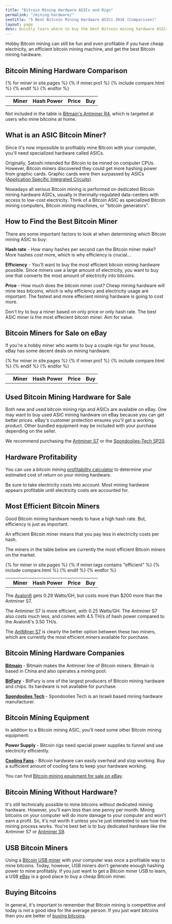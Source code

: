 ```yaml
---
title: "Bitcoin Mining Hardware ASICs and Rigs"
permalink: "/mining-hardware/"
seotitle: "5 Best Bitcoin Mining Hardware ASICs 2016 (Comparison)"
layout: page
desc: Quickly learn where to buy the best Bitcoin mining hardware ASICs using this comparison chart.
---
```

Hobby Bitcoin mining can still be fun and even profitable if you have cheap electricity, an efficient bitcoin mining machine, and get the best Bitcoin mining hardware. 

## Bitcoin Mining Hardware Comparison

<table class="m-comparison">
  <tr>
  	<th></th>
    <th>Miner</th>
    <th>Hash Power<br></th>
    <th class="miner-price">Price</th>
    <th class="miner-buy">Buy</th>
  </tr>
  {% for miner in site.pages %}
  {% if miner.pro1 %}
  {% include compare.html %}
  {% endif %}
  {% endfor %}
</table>

Not included in the table is [Bitmain's Antminer R4](/bitmain-antminer-r4/), which is targeted at users who mine bitcoins at home. 

## What is an ASIC Bitcoin Miner?

Since it's now impossible to profitably mine Bitcoin with your computer, you'll need specialized hardware called ASICs. 

Originally, Satoshi intended for Bitcoin to be mined on computer CPUs. However, Bitcoin miners discovered they could get more hashing power from graphic cards. Graphic cards were then surpassed by ASICs ([Application Specific Integrated Circuits](https://en.wikipedia.org/wiki/Application-specific_integrated_circuit)). 

Nowadays all serious Bitcoin mining is performed on dedicated Bitcoin mining hardware ASICs, usually in thermally-regulated data-centers with access to low-cost electricity. Think of a Bitcoin ASIC as specialized Bitcoin mining computers, Bitcoin mining machines, or "bitcoin generators".  

## How to Find the Best Bitcoin Miner

There are some important factors to look at when determining which Bitcoin mining ASIC to buy:

**Hash rate** - How many hashes per second can the Bitcoin miner make? More hashes cost more, which is why efficiency is crucial... 

**Efficiency** - You'll want to buy the most efficient bitcoin mining hardware possible. Since miners use a large amount of electricity, you want to buy one that converts the most amount of electricity into bitcoins. 

**Price** - How much does the bitcoin miner cost? Cheap mining hardware will mine less bitcoins, which is why efficiency and electricity usage are important. The fastest and more effecient mining hardware is going to cost more.

Don't try to buy a miner based on only price or only hash rate. The best ASIC miner is the most effecient bitcoin miner. Aim for value.

## Bitcoin Miners for Sale on eBay

If you're a hobby miner who wants to buy a couple rigs for your house, eBay has some decent deals on mining hardware. 

<table class="m-comparison">
  <tr>
  	<th></th>
    <th>Miner</th>
    <th>Hash Power<br></th>
    <th class="miner-price">Price</th>
    <th class="miner-buy">Buy</th>
  </tr>
  {% for miner in site.pages %}
  {% if miner.pro1 %}
  {% include compare.html %}
  {% endif %}
  {% endfor %}
</table> 

## Used Bitcoin Mining Hardware for Sale

Both new and used bitcoin mining rigs and ASICs are available on eBay. One may want to buy used ASIC mining hardware on eBay because you can get better prices. eBay's customer protection ensures you'll get a working product. Other bundled equipment may be included with your purchase depending on the seller. 

We recommend purchasing the <a rel="nofollow" target="_self" href="http://rover.ebay.com/rover/1/711-53200-19255-0/1?icep_ff3=9&pub=5574973039&toolid=10001&campid=5337804714&customid=&icep_uq=antminer+s7&icep_sellerId=&icep_ex_kw=&icep_sortBy=12&icep_catId=&icep_minPrice=&icep_maxPrice=&ipn=psmain&icep_vectorid=229466&kwid=902099&mtid=824&kw=lg">Antminer S7</a> or the <a rel="nofollow" target="_self" href="http://rover.ebay.com/rover/1/711-53200-19255-0/1?icep_ff3=9&pub=5574973039&toolid=10001&campid=5337804716&customid=&icep_uq=Spondoolies-Tech+SP20&icep_sellerId=&icep_ex_kw=&icep_sortBy=12&icep_catId=&icep_minPrice=&icep_maxPrice=&ipn=psmain&icep_vectorid=229466&kwid=902099&mtid=824&kw=lg">Spondoolies-Tech SP20</a>.

## Hardware Profitability

You can use a bitcoin mining [profitability calculator](http://www.coinwarz.com/calculators/bitcoin-mining-calculator) to determine your estimated cost of return on your mining hardware. 

Be sure to take electricity costs into account. Most mining hardware appears profitable until electricity costs are accounted for. 

## Most Efficient Bitcoin Miners

Good Bitcoin mining hardware needs to have a high hash rate. But, efficiency is just as important. 

An efficient Bitcoin miner means that you pay less in electricity costs per hash. 

The miners in the table below are currently the most efficient Bitcoin miners on the market. 

<table class="m-comparison">
  <tr>
  	<th></th>
    <th>Miner</th>
    <th>Hash Power<br></th>
    <th class="miner-price">Price</th>
    <th class="miner-buy">Buy</th>
  </tr>
  {% for miner in site.pages %}
  {% if miner.tags contains "efficient" %}
  {% include compare.html %}
  {% endif %}
  {% endfor %}
</table>

The [Avalon6](http://rover.ebay.com/rover/1/711-53200-19255-0/1?icep_ff3=9&pub=5574973039&toolid=10001&campid=5337910379&customid=&icep_uq=avalon6&icep_sellerId=&icep_ex_kw=&icep_sortBy=12&icep_catId=&icep_minPrice=&icep_maxPrice=&ipn=psmain&icep_vectorid=229466&kwid=902099&mtid=824&kw=lg) gets 0.29 Watts/GH, but costs more than $200 more than the Antminer S7. 

The Antminer S7 is more efficient, with 0.25 Watts/GH. The Antminer S7 also costs much less, and comes with 4.5 TH/s of hash power compared to the Avalon6's 3.50 TH/s.

The [AntMiner S7](http://rover.ebay.com/rover/1/711-53200-19255-0/1?icep_ff3=9&pub=5574973039&toolid=10001&campid=5337804714&customid=&icep_uq=antminer+s7&icep_sellerId=&icep_ex_kw=&icep_sortBy=12&icep_catId=&icep_minPrice=&icep_maxPrice=&ipn=psmain&icep_vectorid=229466&kwid=902099&mtid=824&kw=lg) is clearly the better option between these two miners, which are currently the most efficient miners available for purchase.

## Bitcoin Mining Hardware Companies

**[Bitmain](https://www.bitmaintech.com/product.htm)** - Bitmain makes the Antminer line of Bitcoin miners. Bitmain is based in China and also operates a mining pool. 

**[BitFury](http://www.bitfury.org/)** - BitFury is one of the largest producers of Bitcoin mining hardware and chips. Its hardware is not available for purchase. 

**[Spondoolies Tech](http://www.spondoolies-tech.com/)** - Spondoolies Tech is an Israeli based mining hardware manufacturer.

## Bitcoin Mining Equipment

In addition to a Bitcoin mining ASIC, you'll need some other Bitcoin mining equipment:

**Power Supply** - Bitcoin rigs need special power supplies to funnel and use electricity efficiently. 

**[Cooling Fans](http://rover.ebay.com/rover/1/711-53200-19255-0/1?icep_ff3=9&pub=5574973039&toolid=10001&campid=5337804665&customid=&icep_uq=cooling+fan&icep_sellerId=&icep_ex_kw=&icep_sortBy=12&icep_catId=&icep_minPrice=&icep_maxPrice=&ipn=psmain&icep_vectorid=229466&kwid=902099&mtid=824&kw=lg)** - Bitcoin hardware can easily overheat and stop working. Buy a sufficient amount of cooling fans to keep your hardware working. 

You can find  <a rel="nofollow" target="_self" href="http://rover.ebay.com/rover/1/711-53200-19255-0/1?icep_ff3=9&pub=5574973039&toolid=10001&campid=5337804665&customid=&icep_uq=bitcoin+miner+power+supply&icep_sellerId=&icep_ex_kw=&icep_sortBy=12&icep_catId=&icep_minPrice=&icep_maxPrice=&ipn=psmain&icep_vectorid=229466&kwid=902099&mtid=824&kw=lg">Bitcoin mining equipment for sale on eBay</a>. 

## Bitcoin Mining Without Hardware? 

It's still technically possible to mine bitcoins without dedicated mining hardware. However, you'll earn less than one penny per month. Mining bitcoins on your computer will do more damage to your computer and won't earn a profit. So, it's not worth it unless you're just interested to see how the mining process works. You're best bet is to buy dedicated hardware like the Antminer S7 or [Antminer S9](https://milli.io/antminer-s9-review/). 

## USB Bitcoin Miners

Using a [Bitcoin USB miner](/usb-bitcoin-miners/) with your computer was once a profitable way to mine bitcoins. Today, however, USB miners don't generate enough hashing power to mine profitably. If you just want to get a Bitcoin miner USB to learn, a USB <a rel="nofollow" target="_self" href="http://rover.ebay.com/rover/1/711-53200-19255-0/1?icep_ff3=9&pub=5574973039&toolid=10001&campid=5337804727&customid=&icep_uq=bitcoin+usb+miner&icep_sellerId=&icep_ex_kw=&icep_sortBy=12&icep_catId=&icep_minPrice=&icep_maxPrice=&ipn=psmain&icep_vectorid=229466&kwid=902099&mtid=824&kw=lg">eBay</a> is a good place to buy a cheap Bitcoin miner. 

## Buying Bitcoins

In general, it's important to remember that Bitcoin mining is competitive and today is not a good idea for the average person. If you just want bitcoins then you are better of [buying bitcoins](https://www.buybitcoinworldwide.com/).